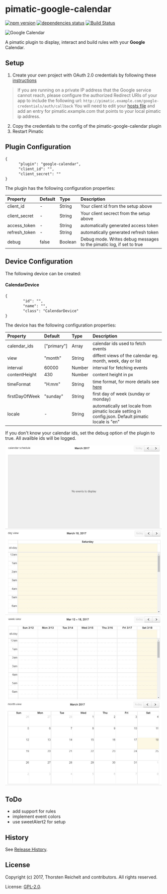 # pimatic-google-calendar

[![npm version](https://badge.fury.io/js/pimatic-google-calendar.svg)](http://badge.fury.io/js/pimatic-google-calendar)
[![dependencies status](https://david-dm.org/thost96/pimatic-google-calendar/status.svg)](https://david-dm.org/thost96/pimatic-google-calendar)
[![Build Status](https://travis-ci.org/thost96/pimatic-google-calendar.svg?branch=master)](https://travis-ci.org/thost96/pimatic-google-calendar)

![Google Calendar](https://upload.wikimedia.org/wikipedia/commons/thumb/e/e9/Google_Calendar.png/145px-Google_Calendar.png)

A pimatic plugin to display, interact and build rules with your **Google** Calendar.

## Setup 
1. Create your own project with OAuth 2.0 credentials by following these [instructions](https://developers.google.com/api-client-library/javascript/start/start-js#Getkeysforyourapplication)

> If you are running on a private IP address that the Google service cannot reach, please configure the authorized Redirect URIs of your app to include the following url: `http://pimatic.example.com/google-credentials/auth/callback` You will need to edit your [hosts file](https://en.wikipedia.org/wiki/Hosts_(file)) and add an entry for pimatic.example.com that points to your local pimatic ip address.

2. Copy the credentials to the config of the pimatic-google-calendar plugin
3. Restart Pimatic 

## Plugin Configuration

	{
          "plugin": "google-calendar",
          "client_id": "",
          "client_secret": ""
    }

The plugin has the following configuration properties:

| Property          | Default  | Type    | Description                                 |
|:------------------|:---------|:--------|:--------------------------------------------|
| client_id         | -		   | String  | Your client id from the setup above |
| client_secret     | -		   | String  | Your client secrect from the setup above |
| access_token      | -		   | String  | automatically generated access token |
| refresh_token     | -    	   | String  | automatically generated refresh token |
| debug             | false    | Boolean | Debug mode. Writes debug messages to the pimatic log, if set to true |

## Device Configuration
The following device can be created: 

#### CalendarDevice

	{
			"id": "",
			"name": "",
			"class": "CalendarDevice"
	}

The device has the following configuration properties:

| Property          | Default    | Type    | Description                                 |
|:------------------|:-----------|:--------|:--------------------------------------------|
| calendar_ids      | ["primary"]| Array   | calendar ids used to fetch events |
| view 				| "month"    | String  | diffent views of the calendar eg. month, week, day or list |
| interval          | 60000      | Number  | interval for fetching events |
| contentHeight     | 430        | Number  | content height in px |
| timeFormat        | "H:mm"     | String  | time format, for more details see [here](https://fullcalendar.io/docs/text/timeFormat/) |
| firstDayOfWeek	| "sunday"   | String  | first day of week (sunday or monday) |
| locale			| -	         | String  | automatically set locale from pimatic locale setting in config.json. Default pimatic locale is "en" |

If you don't know your calendar ids, set the debug option of the plugin to true. All availble ids will be logged. 

![ListView](https://github.com/thost96/pimatic-google-calendar/raw/master/assets/ListView.jpg)
![DayView](https://github.com/thost96/pimatic-google-calendar/raw/master/assets/DayView.jpg)
![WeekView](https://github.com/thost96/pimatic-google-calendar/raw/master/assets/WeekView.jpg)
![MonthView](https://github.com/thost96/pimatic-google-calendar/raw/master/assets/MonthView.jpg)

## ToDo

* add support for rules
* implement event colors
* use sweetAlert2 for setup

## History

See [Release History](https://github.com/thost96/pimatic-google-calendar/blob/master/History.md).

## License 

Copyright (c) 2017, Thorsten Reichelt and contributors. All rights reserved.

License: [GPL-2.0](https://github.com/thost96/pimatic-google-calendar/blob/master/LICENSE.md).
